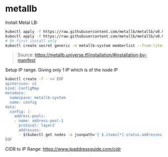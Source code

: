 # metallb

Install Metal LB:
```bash
kubectl apply -f https://raw.githubusercontent.com/metallb/metallb/v0.9.6/manifests/namespace.yaml
kubectl apply -f https://raw.githubusercontent.com/metallb/metallb/v0.9.6/manifests/metallb.yaml
# On first install only
kubectl create secret generic -n metallb-system memberlist --from-literal=secretkey="$(openssl rand -base64 128)"
```
> Source: https://metallb.universe.tf/installation/#installation-by-manifest

Setup IP range. Giving only 1 IP which is of the node IP
```bash
kubectl create -f - << EOF
apiVersion: v1
kind: ConfigMap
metadata:
  namespace: metallb-system
  name: config
data:
  config: |
    address-pools:
    - name: address-pool-1
      protocol: layer2
      addresses:
      - $(kubectl get nodes -o jsonpath='{ $.items[*].status.addresses[?(@.type=="ExternalIP")].address }')/32
EOF
```

CIDR to IP Range:
https://www.ipaddressguide.com/cidr
